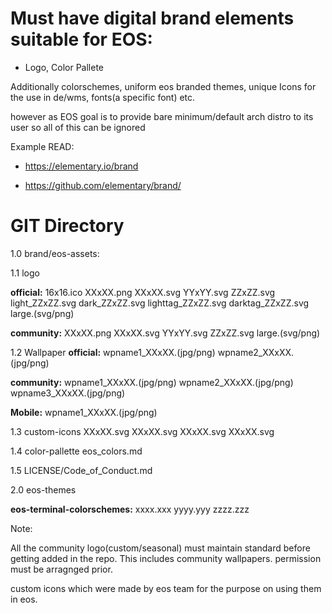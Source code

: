 # Must have digital brand elements suitable for EOS: 
* Logo, Color Pallete

Additionally colorschemes, uniform eos branded themes, unique Icons for the use in de/wms, fonts(a specific font) etc.
 
however as EOS goal is to provide bare minimum/default arch distro to its user so all of this can be ignored
 
Example READ:

* https://elementary.io/brand

* https://github.com/elementary/brand/

# GIT Directory

1.0	brand/eos-assets:	

1.1		logo
   
**official:**
16x16.ico
XXxXX.png
XXxXX.svg
YYxYY.svg
ZZxZZ.svg
light_ZZxZZ.svg
dark_ZZxZZ.svg
lighttag_ZZxZZ.svg
darktag_ZZxZZ.svg
large.(svg/png)
     
**community:**
XXxXX.png
XXxXX.svg
YYxYY.svg
ZZxZZ.svg
large.(svg/png)
                    
  1.2		Wallpaper
   **official:**
   wpname1_XXxXX.(jpg/png)
   wpname2_XXxXX.(jpg/png)
     
**community:**
wpname1_XXxXX.(jpg/png)
wpname2_XXxXX.(jpg/png)
wpname3_XXxXX.(jpg/png)
		    
**Mobile:**
wpname1_XXxXX.(jpg/png)	

1.3		custom-icons
XXxXX.svg
XXxXX.svg
XXxXX.svg
XXxXX.svg
		    
1.4		color-pallette
 eos_colors.md
    
1.5		LICENSE/Code_of_Conduct.md
    

2.0	eos-themes

**eos-terminal-colorschemes:**
xxxx.xxx
yyyy.yyy
zzzz.zzz


Note:

All the community logo(custom/seasonal) must maintain standard before getting added in the repo. This includes community wallpapers. permission must be arragnged prior.

custom icons which were made by eos team for the purpose on using them in eos.







